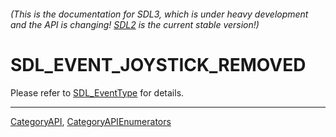 ###### (This is the documentation for SDL3, which is under heavy development and the API is changing! [SDL2](https://wiki.libsdl.org/SDL2/) is the current stable version!)
# SDL_EVENT_JOYSTICK_REMOVED

Please refer to [SDL_EventType](SDL_EventType) for details.

----
[CategoryAPI](CategoryAPI), [CategoryAPIEnumerators](CategoryAPIEnumerators)

